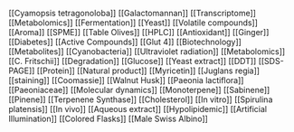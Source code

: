 [[Cyamopsis tetragonoloba]]
[[Galactomannan]]
[[Transcriptome]]
[[Metabolomics]]
[[Fermentation]]
[[Yeast]]
[[Volatile compounds]]
[[Aroma]]
[[SPME]]
[[Table Olives]]
[[HPLC]]
[[Antioxidant]]
[[Ginger]]
[[Diabetes]]
[[Active Compounds]]
[[Glut 4]]
[[Biotechnology]]
[[Metabolites]]
[[Cyanobacteria]]
[[Ultraviolet radiation]]
[[Metabolomics]]
[[C. Fritschii]]
[[Degradation]]
[[Glucose]]
[[Yeast extract]]
[[DDT]]
[[SDS-PAGE]]
[[Protein]]
[[Natural product]]
[[Myricetin]]
[[Juglans regia]]
[[staining]]
[[Coomassie]]
[[Walnut Husk]]
[[Paeonia lactiflora]]
[[Paeoniaceae]]
[[Molecular dynamics]]
[[Monoterpene]]
[[Sabinene]]
[[Pinene]]
[[Terpenene Synthase]]
[[Cholesterol]]
[[In vitro]]
[[Spirulina platensis]]
[[In vivo]]
[[Aqueous extract]]
[[Hypolipidemic]]
[[Artificial Illumination]]
[[Colored Flasks]]
[[Male Swiss Albino]]
